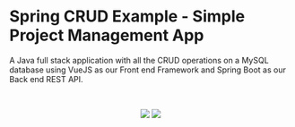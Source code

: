 # Spring CRUD Example - Simple Project Management App

A Java full stack application with all the CRUD operations on a MySQL database using VueJS as our Front end Framework and Spring Boot as our Back end REST API.

<br />
<p align="center">
    <img src="https://i.imgur.com/vsmUOb3.png"/>
    <img src="https://i.imgur.com/bH8HRkV.png"/>
</p>
